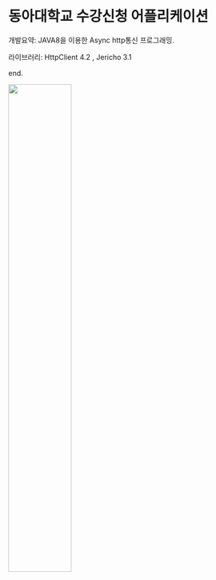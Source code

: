 동아대학교 수강신청 어플리케이션
=============


개발요약:
    JAVA8을 이용한 Async http통신 프로그래밍.
  
 
라이브러리:
    HttpClient 4.2 , Jericho 3.1
    
end.
    





<img src="https://user-images.githubusercontent.com/40492343/69025588-013e4e80-0a0b-11ea-923e-3337e0ec6d16.png" width="50%"></img>

